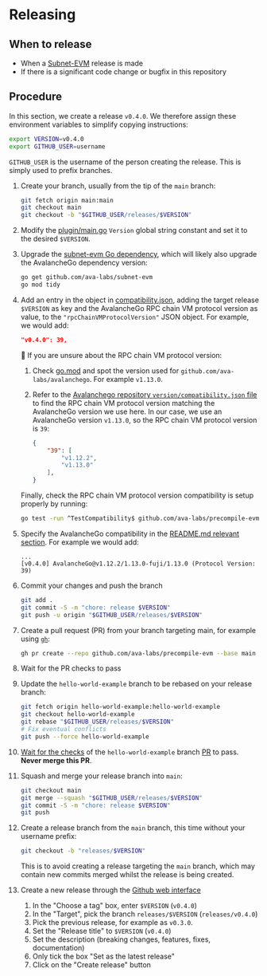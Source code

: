 # Releasing

## When to release

- When a [Subnet-EVM](https://github.com/ava-labs/avalanchego/releases) release is made
- If there is a significant code change or bugfix in this repository

## Procedure

In this section, we create a release `v0.4.0`. We therefore assign these environment variables to simplify copying instructions:

```bash
export VERSION=v0.4.0
export GITHUB_USER=username
```

`GITHUB_USER` is the username of the person creating the release. This is simply used to prefix branches.

1. Create your branch, usually from the tip of the `main` branch:

    ```bash
    git fetch origin main:main
    git checkout main
    git checkout -b "$GITHUB_USER/releases/$VERSION"
    ```

1. Modify the [plugin/main.go](../../plugin/main.go) `Version` global string constant and set it to the desired `$VERSION`.
1. Upgrade the [subnet-evm Go dependency](https://github.com/ava-labs/subnet-evm/releases), which will likely also upgrade the AvalancheGo dependency version:

    ```bash
    go get github.com/ava-labs/subnet-evm
    go mod tidy
    ```

1. Add an entry in the object in [compatibility.json](../../compatibility.json), adding the target release `$VERSION` as key and the AvalancheGo RPC chain VM protocol version as value, to the `"rpcChainVMProtocolVersion"` JSON object. For example, we would add:

    ```json
    "v0.4.0": 39,
    ```

    💁 If you are unsure about the RPC chain VM protocol version:

    1. Check [go.mod](../../go.mod) and spot the version used for `github.com/ava-labs/avalanchego`. For example `v1.13.0`.
    1. Refer to the [Avalanchego repository `version/compatibility.json` file](https://github.com/ava-labs/avalanchego/blob/main/version/compatibility.json) to find the RPC chain VM protocol version matching the AvalancheGo version we use here. In our case, we use an AvalancheGo version `v1.13.0`, so the RPC chain VM protocol version is `39`:

        ```json
        {
            "39": [
                "v1.12.2",
                "v1.13.0"
            ],
        }
        ```

    Finally, check the RPC chain VM protocol version compatibility is setup properly by running:

    ```bash
    go test -run ^TestCompatibility$ github.com/ava-labs/precompile-evm/plugin
    ```

1. Specify the AvalancheGo compatibility in the [README.md relevant section](../../README.md#avalanchego-compatibility). For example we would add:

    ```text
    ...
    [v0.4.0] AvalancheGo@v1.12.2/1.13.0-fuji/1.13.0 (Protocol Version: 39)
    ```

1. Commit your changes and push the branch

    ```bash
    git add .
    git commit -S -m "chore: release $VERSION"
    git push -u origin "$GITHUB_USER/releases/$VERSION"
    ```

1. Create a pull request (PR) from your branch targeting main, for example using [`gh`](https://cli.github.com/):

    ```bash
    gh pr create --repo github.com/ava-labs/precompile-evm --base main --title "chore: release $VERSION"
    ```

1. Wait for the PR checks to pass
1. Update the `hello-world-example` branch to be rebased on your release branch:

    ```bash
    git fetch origin hello-world-example:hello-world-example
    git checkout hello-world-example
    git rebase "$GITHUB_USER/releases/$VERSION"
    # Fix eventual conflicts
    git push --force hello-world-example
    ```

1. [Wait for the checks](https://github.com/ava-labs/precompile-evm/pull/12/checks) of the `hello-world-example` branch [PR](https://github.com/ava-labs/precompile-evm/pull/12) to pass. **Never merge this PR**.
1. Squash and merge your release branch into `main`:

    ```bash
    git checkout main
    git merge --squash "$GITHUB_USER/releases/$VERSION"
    git commit -S -m "chore: release $VERSION"
    git push
    ```

1. Create a release branch from the `main` branch, this time without your username prefix:

    ```bash
    git checkout -b "releases/$VERSION"
    ```

    This is to avoid creating a release targeting the `main` branch, which may contain new commits merged whilst the release is being created.
1. Create a new release through the [Github web interface](https://github.com/ava-labs/subnet-evm/releases/new)
    1. In the "Choose a tag" box, enter `$VERSION` (`v0.4.0`)
    1. In the "Target", pick the branch `releases/$VERSION` (`releases/v0.4.0`)
    1. Pick the previous release, for example as `v0.3.0`.
    1. Set the "Release title" to `$VERSION` (`v0.4.0`)
    1. Set the description (breaking changes, features, fixes, documentation)
    1. Only tick the box "Set as the latest release"
    1. Click on the "Create release" button

